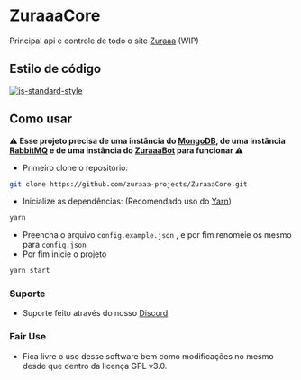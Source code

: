 # ZuraaaCore

Principal api e controle de todo o site [Zuraaa](https://github.com/zuraaa-projects/Zuraaa.com) (WIP)

## Estilo de código

[![js-standard-style](https://cdn.rawgit.com/standard/standard/master/badge.svg)](http://standardjs.com)

## Como usar

**⚠ Esse projeto precisa de uma instância do [MongoDB](https://www.mongodb.com/), de uma instância [RabbitMQ](https://www.rabbitmq.com/) e de uma instância do [ZuraaaBot](https://github.com/zuraaa-projects/ZuraaaBot) para funcionar ⚠**

- Primeiro clone o repositório:

```sh
git clone https://github.com/zuraaa-projects/ZuraaaCore.git
```

- Inicialize as dependências: (Recomendado uso do [Yarn](https://classic.yarnpkg.com/pt-BR/))

```sh
yarn
```

- Preencha o arquivo `config.example.json` , e por fim renomeie os mesmo para `config.json`
- Por fim inicie o projeto

```sh
yarn start
```

### Suporte

- Suporte feito através do nosso [Discord](https://discord.gg/EShHzNtVAb)

### Fair Use

- Fica livre o uso desse software bem como modificações no mesmo desde que dentro da licença GPL v3.0.
